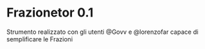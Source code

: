 # Frazionetor 0.1
Strumento realizzato con gli utenti @Govv e @lorenzofar capace di semplificare le Frazioni
